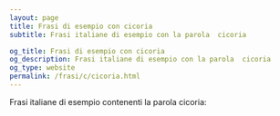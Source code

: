 ```yaml
---
layout: page
title: Frasi di esempio con cicoria 
subtitle: Frasi italiane di esempio con la parola  cicoria

og_title: Frasi di esempio con cicoria 
og_description: Frasi italiane di esempio con la parola  cicoria
og_type: website
permalink: /frasi/c/cicoria.html
---
```


Frasi italiane di esempio contenenti la parola cicoria:


